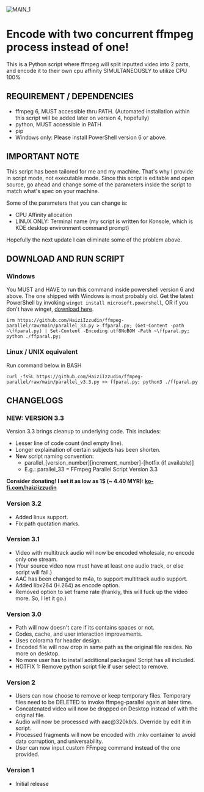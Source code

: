 ![MAIN_1](https://user-images.githubusercontent.com/79714350/215285318-486b5db3-a3bf-479b-af53-0f8160533f8c.gif)



# Encode with two concurrent ffmpeg process instead of one!
This is a Python script where ffmpeg will split inputted video into 2 parts, and encode it to their own cpu affinity SIMULTANEOUSLY to utilize CPU 100%

## REQUIREMENT / DEPENDENCIES
- ffmpeg 6, MUST accessible thru PATH. (Automated installation within this script will be added later on version 4, hopefully)
- python, MUST accessible in PATH
- pip
- Windows only: Please install PowerShell version 6 or above.

## IMPORTANT NOTE
This script has been tailored for me and my machine. That's why I provide in script mode, not executable mode. Since this script is editable and open source, go ahead and change some of the parameters inside the script to match what's spec on your machine.

Some of the parameters that you can change is:
  - CPU Affinity allocation
  - LINUX ONLY: Terminal name (my script is written for Konsole, which is KDE desktop environment command prompt)
  
Hopefully the next update I can eliminate some of the problem above.

## DOWNLOAD AND RUN SCRIPT
### Windows
You MUST and HAVE to run this command inside powershell version 6 and above. The one shipped with Windows is most probably old. Get the latest PowerShell by invoking `winget install microsoft.powershell`, OR if you don't have winget, [download here](https://learn.microsoft.com/en-gb/powershell/scripting/install/installing-powershell-on-windows?view=powershell-7.3#msi).
```
irm https://github.com/HaiziIzzudin/ffmpeg-parallel/raw/main/parallel_33.py > ffparal.py; (Get-Content -path ~\ffparal.py) | Set-Content -Encoding utf8NoBOM -Path ~\ffparal.py; python ./ffparal.py;
```

### Linux / UNIX equivalent
Run command below in BASH
```
curl -fsSL https://github.com/HaiziIzzudin/ffmpeg-parallel/raw/main/parallel_v3.3.py >> ffparal.py; python3 ./ffparal.py
```

## CHANGELOGS
### **NEW: VERSION 3.3**
Version 3.3 brings cleanup to underlying code. This includes:
- Lesser line of code count (incl empty line).
- Longer explaination of certain subjects has been shorten.
- New script naming convention:
    - parallel_[version_number][increment_number]-[hotfix (if available)]
    - E.g.: parallel_33 = FFmpeg Parallel Script Version 3.3

**Consider donating! I set it as low as 1$ (~ 4.40 MYR):
[ko-fi.com/haiziizzudin](https://ko-fi.com/haiziizzudin)**

### Version 3.2
- Added linux support.
- Fix path quotation marks.

### Version 3.1
- Video with multitrack audio will now be encoded wholesale, no encode only one stream.
- (Your source video now must have at least one audio track, or else script will fail.)
- AAC has been changed to m4a, to support multitrack audio support.
- Added libx264 (H.264) as encode option.
- Removed option to set frame rate (frankly, this will fuck up the video more. So, I let it go.)


### Version 3.0
- Path will now doesn't care if its contains spaces or not.
- Codes, cache, and user interaction improvements.
- Uses colorama for header design.
- Encoded file will now drop in same path as the original file resides. No more on desktop.
- No more user has to install additional packages! Script has all included.
- HOTFIX 1: Remove python script file if user select to remove.

### Version 2
- Users can now choose to remove or keep temporary files. Temporary files need to be DELETED to invoke ffmpeg-parallel again at later time.
- Concatenated video will now be dropped on Desktop instead of with the original file.
- Audio will now be processed with aac@320kb/s. Override by edit it in script.
- Processed fragments will now be encoded with .mkv container to avoid data corruption, and universability.
- User can now input custom FFmpeg command instead of the one provided.

### Version 1
- Initial release



